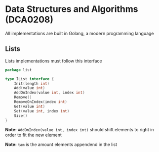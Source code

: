 # Data Structures and Algorithms (DCA0208)

All implementations are built in Golang, a modern programming language

## Lists

Lists implementations must follow this interface

```go
package list

type IList interface {
	Init(length int)
	Add(value int)
	AddOnIndex(value int, index int)
	Remove()
	RemoveOnIndex(index int)
	Get(value int)
	Set(value int, index int)
	Size()
}
```

**Note:** `AddOnIndex(value int, index int)` should shift elements to right in order to fit the new element

**Note:** `tam` is the amount elements appendend in the list
